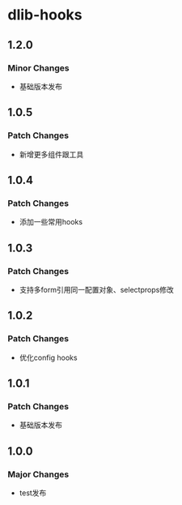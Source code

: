 # dlib-hooks

## 1.2.0

### Minor Changes

- 基础版本发布

## 1.0.5

### Patch Changes

- 新增更多组件跟工具

## 1.0.4

### Patch Changes

- 添加一些常用hooks

## 1.0.3

### Patch Changes

- 支持多form引用同一配置对象、selectprops修改

## 1.0.2

### Patch Changes

- 优化config hooks

## 1.0.1

### Patch Changes

- 基础版本发布

## 1.0.0

### Major Changes

- test发布
